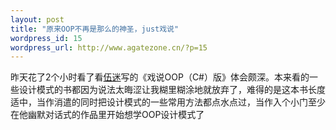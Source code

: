 ```yaml
--- 
layout: post
title: "原来OOP不再是那么的神圣，just戏说"
wordpress_id: 15
wordpress_url: http://www.agatezone.cn/?p=15
---
```

昨天花了2个小时看了看[伍迷](http://cj723.cnblogs.com)写的《戏说OOP（C#）版》体会颇深。本来看的一些设计模式的书都因为说法太晦涩让我糊里糊涂地就放弃了，难得的是这本书长度适中，当作消遣的同时把设计模式的一些常用方法都点水点过，当作入个小门至少在他幽默对话式的作品里开始想学OOP设计模式了
